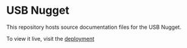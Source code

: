 # USB Nugget

This repository hosts source documentation files for the USB Nugget.

To view it live, visit the [deployment](https://usb.nugget.dev)
